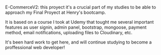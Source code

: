 E-CommerceV2: this proyect it's a crucial part of my studies to be able to approach my Final Proyect at Henry's bootcamp.

It is based on a course I took at Udemy that tought me several important features as user signin, admin panel, bootstrap, mongoose, payment method, email notifications, uploading files to Cloudinary, etc.

It's been hard work to get here, and will continue studying to become a proffessional web developer! 
